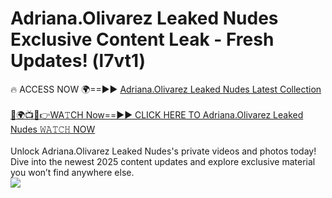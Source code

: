 # Adriana.Olivarez Leaked Nudes Exclusive Content Leak - Fresh Updates! (l7vt1)

🔥 ACCESS NOW 🌍==►► <a href="https://tinyurl.com/2mz8nhtm" rel="nofollow">Adriana.Olivarez Leaked Nudes Latest Collection</a>
<br><br>
[🔴🌍📺📱👉WA𝚃CH Now==►► CLICK HERE TO Adriana.Olivarez Leaked Nudes 𝚆𝙰𝚃𝙲𝙷 NOW](https://tinyurl.com/2mz8nhtm)
<br><br>
Unlock Adriana.Olivarez Leaked Nudes's private videos and photos today! Dive into the newest 2025 content updates and explore exclusive material you won’t find anywhere else.
<br>
<a href="https://tinyurl.com/2mz8nhtm" rel="nofollow" data-target="animated-image.originalLink"><img src="https://camo.githubusercontent.com/8a4f000d20f83aca3bf7ec5f350d767afa0574a8a352519fd8cfa583a6f93a33/68747470733a2f2f692e696d6775722e636f6d2f644a486b345a712e676966" data-canonical-src="https://i.imgur.com/dJHk4Zq.gif" style="max-width: 100%; display: inline-block;" data-target="animated-image.originalImage"></a>
<br>
